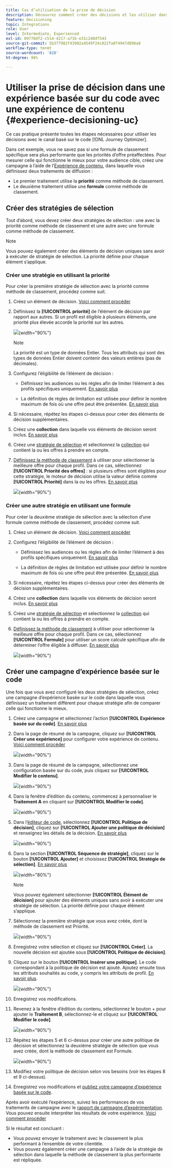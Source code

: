 ```yaml
---
title: Cas d’utilisation de la prise de décision
description: Découvrez comment créer des décisions et les utiliser dans des expériences de contenu avec le canal d’expérience basé sur le code
feature: Decisioning
topic: Integrations
role: User
level: Intermediate, Experienced
exl-id: 09770df2-c514-4217-a71b-e31c248df543
source-git-commit: 5b377982f43902a4549f24c022fa8f4947d896a8
workflow-type: tm+mt
source-wordcount: '828'
ht-degree: 96%

---
```


# Utiliser la prise de décision dans une expérience basée sur du code avec une expérience de contenu {#experience-decisioning-uc}

Ce cas pratique présente toutes les étapes nécessaires pour utiliser les décisions avec le canal basé sur le code [!DNL Journey Optimizer].

Dans cet exemple, vous ne savez pas si une formule de classement spécifique sera plus performante que les priorités d’offre préaffectées. Pour mesurer celle qui fonctionne le mieux pour votre audience cible, créez une campagne à l’aide de l’[Expérience de contenu](../content-management/content-experiment.md), dans laquelle vous définissez deux traitements de diffusion :

* Le premier traitement utilise la **priorité** comme méthode de classement.
* Le deuxième traitement utilise une **formule** comme méthode de classement.

## Créer des stratégies de sélection

Tout d’abord, vous devez créer deux stratégies de sélection : une avec la priorité comme méthode de classement et une autre avec une formule comme méthode de classement.

>[!NOTE]
>
>Vous pouvez également créer des éléments de décision uniques sans avoir à exécuter de stratégie de sélection. La priorité définie pour chaque élément s’applique.

### Créer une stratégie en utilisant la priorité

Pour créer la première stratégie de sélection avec la priorité comme méthode de classement, procédez comme suit.

1. Créez un élément de décision. [Voici comment procéder](items.md)

1. Définissez la **[!UICONTROL priorité]** de l’élément de décision par rapport aux autres. Si un profil est éligible à plusieurs éléments, une priorité plus élevée accorde la priorité sur les autres.

   ![](assets/exd-uc-item-priority.png){width="90%"}

   >[!NOTE]
   >
   >La priorité est un type de données Entier. Tous les attributs qui sont des types de données Entier doivent contenir des valeurs entières (pas de décimales).

1. Configurez l’éligibilité de l’élément de décision :

   * Définissez les audiences ou les règles afin de limiter l’élément à des profils spécifiques uniquement. [En savoir plus](items.md#eligibility)

   * La définition de règles de limitation est utilisée pour définir le nombre maximum de fois où une offre peut être présentée. [En savoir plus](items.md#capping)

1. Si nécessaire, répétez les étapes ci-dessus pour créer des éléments de décision supplémentaires.

1. Créez une **collection** dans laquelle vos éléments de décision seront inclus. [En savoir plus](collections.md)

1. Créez une [stratégie de sélection](selection-strategies.md#create-selection-strategy) et sélectionnez la [collection](collections.md) qui contient la ou les offres à prendre en compte.

1. [Définissez la méthode de classement](#select-ranking-method) à utiliser pour sélectionner la meilleure offre pour chaque profil. Dans ce cas, sélectionnez **[!UICONTROL Priorité des offres]** : si plusieurs offres sont éligibles pour cette stratégie, le moteur de décision utilise la valeur définie comme **[!UICONTROL Priorité]** dans la ou les offres. [En savoir plus](selection-strategies.md#offer-priority)

   ![](assets/exd-uc-strategy-priority.png){width="90%"}

### Créer une autre stratégie en utilisant une formule

Pour créer la deuxième stratégie de sélection avec la sélection d’une formule comme méthode de classement, procédez comme suit.

1. Créez un élément de décision. [Voici comment procéder](items.md)

   <!--Do you need to set the same **[!UICONTROL Priority]** as for the first decision item, or it won't be considered at all?-->

1. Configurez l’éligibilité de l’élément de décision :

   * Définissez les audiences ou les règles afin de limiter l’élément à des profils spécifiques uniquement. [En savoir plus](items.md#eligibility)

   * La définition de règles de limitation est utilisée pour définir le nombre maximum de fois où une offre peut être présentée. [En savoir plus](items.md#capping)

1. Si nécessaire, répétez les étapes ci-dessus pour créer des éléments de décision supplémentaires.

1. Créez une **collection** dans laquelle vos éléments de décision seront inclus. [En savoir plus](collections.md)

1. Créez une [stratégie de sélection](selection-strategies.md#create-selection-strategy) et sélectionnez la [collection](collections.md) qui contient la ou les offres à prendre en compte.

1. [Définissez la méthode de classement](#select-ranking-method) à utiliser pour sélectionner la meilleure offre pour chaque profil. Dans ce cas, sélectionnez **[!UICONTROL Formule]** pour utiliser un score calculé spécifique afin de déterminer l’offre éligible à diffuser. [En savoir plus](selection-strategies.md#ranking-formula)

   ![](assets/exd-uc-strategy-formula.png){width="90%"}

## Créer une campagne d’expérience basée sur le code

<!--To present the best dynamic offer and experience to your visitors on your website or mobile app, add a decision policy to a code-based campaign.

Define two delivery treatments each containing a different decision policy.-->

Une fois que vous avez configuré les deux stratégies de sélection, créez une campagne d’expérience basée sur le code dans laquelle vous définissez un traitement différent pour chaque stratégie afin de comparer celle qui fonctionne le mieux.

1. Créez une campagne et sélectionnez l’action **[!UICONTROL Expérience basée sur du code]**. [En savoir plus](../code-based/create-code-based.md)

1. Dans la page de résumé de la campagne, cliquez sur **[!UICONTROL Créer une expérience]** pour configurer votre expérience de contenu. [Voici comment procéder](../content-management/content-experiment.md)

   ![](assets/exd-uc-create-experiment.png){width="90%"}

1. Dans la page de résumé de la campagne, sélectionnez une configuration basée sur du code, puis cliquez sur **[!UICONTROL Modifier le contenu]**.

   ![](assets/exd-uc-edit-cbe-content.png){width="90%"}

1. Dans la fenêtre d’édition du contenu, commencez à personnaliser le **Traitement A** en cliquant sur **[!UICONTROL Modifier le code]**.

   ![](assets/exd-uc-experiment-treatment-a.png){width="90%"}

1. Dans l’[éditeur de code](../code-based/create-code-based.md#edit-code), sélectionnez **[!UICONTROL Politique de décision]**, cliquez sur **[!UICONTROL Ajouter une politique de décision]** et renseignez les détails de la décision. [En savoir plus](create-decision.md#add)

   ![](assets/decision-code-based-create.png){width="90%"}

1. Dans la section **[!UICONTROL Séquence de stratégie]**, cliquez sur le bouton **[!UICONTROL Ajouter]** et choisissez **[!UICONTROL Stratégie de sélection]**. [En savoir plus](create-decision.md#select)

   ![](assets/decision-code-based-strategy-sequence.png){width="80%"}

   >[!NOTE]
   >
   >Vous pouvez également sélectionner **[!UICONTROL Élément de décision]** pour ajouter des éléments uniques sans avoir à exécuter une stratégie de sélection. La priorité définie pour chaque élément s’applique.

1. Sélectionnez la première stratégie que vous avez créée, dont la méthode de classement est Priorité.

   ![](assets/exd-uc-experiment-strategy-priority.png){width="90%"}

1. Enregistrez votre sélection et cliquez sur **[!UICONTROL Créer]**. La nouvelle décision est ajoutée sous **[!UICONTROL Politique de décision]**.

1. Cliquez sur le bouton **[!UICONTROL Insérer une politique]**. Le code correspondant à la politique de décision est ajouté. Ajoutez ensuite tous les attributs souhaités au code, y compris les attributs de profil. [En savoir plus](create-decision.md#use-decision-policy).

   ![](assets/exd-uc-experiment-insert-policy.png){width="90%"}

1. Enregistrez vos modifications.

1. Revenez à la fenêtre d’édition du contenu, sélectionnez le bouton + pour ajouter le **Traitement B**, sélectionnez-le et cliquez sur **[!UICONTROL Modifier le code]**.

   ![](assets/exd-uc-experiment-treatment-b.png){width="90%"}

1. Répétez les étapes 5 et 6 ci-dessus pour créer une autre politique de décision et sélectionnez la deuxième stratégie de sélection que vous avez créée, dont la méthode de classement est Formule. <!--Do you need to create exactly the same content to compare only the ranking method?-->

   ![](assets/exd-uc-experiment-strategy-formula.png){width="90%"}

1. Modifiez votre politique de décision selon vos besoins (voir les étapes 8 et 9 ci-dessus).

1. Enregistrez vos modifications et [publiez votre campagne d’expérience basée sur le code](../code-based/publish-code-based.md).

Après avoir exécuté l’expérience, suivez les performances de vos traitements de campagne avec le [rapport de campagne d’expérimentation](../reports/campaign-global-report-cja-experimentation.md).<!-- and [report on decisioning](cja-reporting.md).--> Vous pouvez ensuite interpréter les résultats de votre expérience. [Voici comment procéder](../content-management/get-started-experiment.md#interpret-results)

Si le résultat est concluant :

* Vous pouvez envoyer le traitement avec le classement le plus performant à l’ensemble de votre clientèle.
* Vous pouvez également créer une campagne à l’aide de la stratégie de sélection dans laquelle la méthode de classement la plus performante est répliquée.